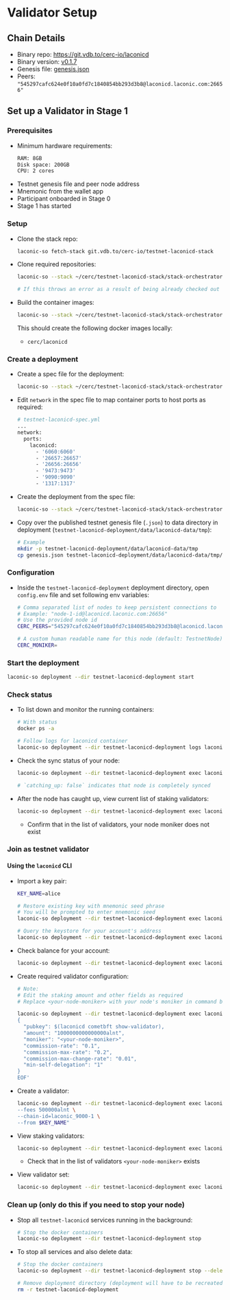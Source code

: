 # Validator Setup

## Chain Details

* Binary repo: https://git.vdb.to/cerc-io/laconicd
* Binary version: [v0.1.7](https://git.vdb.to/cerc-io/laconicd/src/tag/v0.1.7)
* Genesis file: [genesis.json](./genesis.json)
* Peers: `"545297cafc624e0f10a0fd7c1840854bb293d3b8@laconicd.laconic.com:26656"`

## Set up a Validator in Stage 1

### Prerequisites

* Minimum hardware requirements:
  ```bash
  RAM: 8GB
  Disk space: 200GB
  CPU: 2 cores
  ```
* Testnet genesis file and peer node address
* Mnemonic from the wallet app
* Participant onboarded in Stage 0
* Stage 1 has started

### Setup

* Clone the stack repo:

  ```bash
  laconic-so fetch-stack git.vdb.to/cerc-io/testnet-laconicd-stack
  ```

* Clone required repositories:

  ```bash
  laconic-so --stack ~/cerc/testnet-laconicd-stack/stack-orchestrator/stacks/testnet-laconicd setup-repositories --pull

  # If this throws an error as a result of being already checked out to a branch/tag in a repo, remove the repositories and re-run the command
  ```

* Build the container images:

  ```bash
  laconic-so --stack ~/cerc/testnet-laconicd-stack/stack-orchestrator/stacks/testnet-laconicd build-containers
  ```

  This should create the following docker images locally:

  * `cerc/laconicd`

### Create a deployment

* Create a spec file for the deployment:

  ```bash
  laconic-so --stack ~/cerc/testnet-laconicd-stack/stack-orchestrator/stacks/testnet-laconicd deploy init --output testnet-laconicd-spec.yml
  ```

* Edit `network` in the spec file to map container ports to host ports as required:

  ```bash
  # testnet-laconicd-spec.yml
  ...
  network:
    ports:
      laconicd:
        - '6060:6060'
        - '26657:26657'
        - '26656:26656'
        - '9473:9473'
        - '9090:9090'
        - '1317:1317'
  ```

* Create the deployment from the spec file:

  ```bash
  laconic-so --stack ~/cerc/testnet-laconicd-stack/stack-orchestrator/stacks/testnet-laconicd deploy create --spec-file testnet-laconicd-spec.yml --deployment-dir testnet-laconicd-deployment
  ```

* Copy over the published testnet genesis file (`.json`) to data directory in deployment (`testnet-laconicd-deployment/data/laconicd-data/tmp`):

  ```bash
  # Example
  mkdir -p testnet-laconicd-deployment/data/laconicd-data/tmp
  cp genesis.json testnet-laconicd-deployment/data/laconicd-data/tmp/genesis.json
  ```

### Configuration

* Inside the `testnet-laconicd-deployment` deployment directory, open `config.env` file and set following env variables:

  ```bash
  # Comma separated list of nodes to keep persistent connections to
  # Example: "node-1-id@laconicd.laconic.com:26656"
  # Use the provided node id
  CERC_PEERS="545297cafc624e0f10a0fd7c1840854bb293d3b8@laconicd.laconic.com:26656"

  # A custom human readable name for this node (default: TestnetNode)
  CERC_MONIKER=
  ```

### Start the deployment

```bash
laconic-so deployment --dir testnet-laconicd-deployment start
```

### Check status

* To list down and monitor the running containers:

  ```bash
  # With status
  docker ps -a

  # Follow logs for laconicd container
  laconic-so deployment --dir testnet-laconicd-deployment logs laconicd -f
  ```

* Check the sync status of your node:

  ```bash
  laconic-so deployment --dir testnet-laconicd-deployment exec laconicd "laconicd status | jq .sync_info"

  # `catching_up: false` indicates that node is completely synced
  ```

* After the node has caught up, view current list of staking validators:

  ```bash
  laconic-so deployment --dir testnet-laconicd-deployment exec laconicd "laconicd query staking validators"
  ```

  * Confirm that in the list of validators, your node moniker does not exist

### Join as testnet validator

#### Using the `laconicd` CLI

* Import a key pair:

  ```bash
  KEY_NAME=alice

  # Restore existing key with mnemonic seed phrase
  # You will be prompted to enter mnemonic seed
  laconic-so deployment --dir testnet-laconicd-deployment exec laconicd "laconicd keys add $KEY_NAME --recover"

  # Query the keystore for your account's address
  laconic-so deployment --dir testnet-laconicd-deployment exec laconicd "laconicd keys show $KEY_NAME -a"
  ```

* Check balance for your account:

  ```bash
  laconic-so deployment --dir testnet-laconicd-deployment exec laconicd "laconicd query bank balances <account-address>"
  ```

* Create required validator configuration:

  ```bash
  # Note:
  # Edit the staking amount and other fields as required
  # Replace <your-node-moniker> with your node's moniker in command below

  laconic-so deployment --dir testnet-laconicd-deployment exec laconicd 'cat <<EOF > my-validator.json
  {
    "pubkey": $(laconicd cometbft show-validator),
    "amount": "1000000000000000alnt",
    "moniker": "<your-node-moniker>",
    "commission-rate": "0.1",
    "commission-max-rate": "0.2",
    "commission-max-change-rate": "0.01",
    "min-self-delegation": "1"
  }
  EOF'
  ```

* Create a validator:

  ```bash
  laconic-so deployment --dir testnet-laconicd-deployment exec laconicd "laconicd tx staking create-validator my-validator.json \
  --fees 500000alnt \
  --chain-id=laconic_9000-1 \
  --from $KEY_NAME"
  ```

* View staking validators:

  ```bash
  laconic-so deployment --dir testnet-laconicd-deployment exec laconicd "laconicd query staking validators"
  ```

  * Check that in the list of validators `<your-node-moniker>` exists

* View validator set:

  ```bash
  laconic-so deployment --dir testnet-laconicd-deployment exec laconicd "laconicd query consensus comet validator-set"
  ```

### Clean up (only do this if you need to stop your node)

* Stop all `testnet-laconicd` services running in the background:

  ```bash
  # Stop the docker containers
  laconic-so deployment --dir testnet-laconicd-deployment stop
  ```

* To stop all services and also delete data:

  ```bash
  # Stop the docker containers
  laconic-so deployment --dir testnet-laconicd-deployment stop --delete-volumes

  # Remove deployment directory (deployment will have to be recreated for a re-run)
  rm -r testnet-laconicd-deployment
  ```
